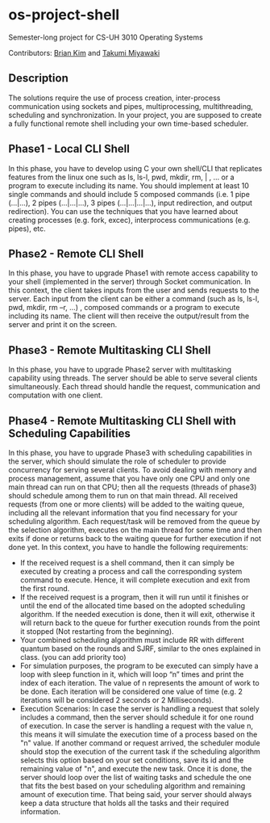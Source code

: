 # os-project-shell
Semester-long project for CS-UH 3010 Operating Systems

Contributors: [Brian Kim](https://github.com/briankim113) and [Takumi Miyawaki](https://github.com/tm2904)

## Description
The solutions require the use of process creation, inter-process communication using sockets and
pipes, multiprocessing, multithreading, scheduling and synchronization. In your project, you are
supposed to create a fully functional remote shell including your own time-based scheduler.

## Phase1 - Local CLI Shell
In this phase, you have to develop using C your own shell/CLI that
replicates features from the linux one such as ls, ls-l, pwd, mkdir, rm, | , … or a program to
execute including its name. You should implement at least 10 single commands and should include
5 composed commands (i.e. 1 pipe (…|…), 2 pipes (…|…|…), 3 pipes (…|…|…|…), input redirection, and output redirection).
You can use the techniques that you have learned about creating processes (e.g. fork, excec),
interprocess communications (e.g. pipes), etc.

## Phase2 - Remote CLI Shell
In this phase, you have to upgrade Phase1 with remote access
capability to your shell (implemented in the server) through Socket communication. In this
context, the client takes inputs from the user and sends requests to the server. Each input
from the client can be either a command (such as ls, ls-l, pwd, mkdir, rm –r, …) , composed
commands or a program to execute including its name. The client will then receive the
output/result from the server and print it on the screen.

## Phase3 - Remote Multitasking CLI Shell
In this phase, you have to upgrade Phase2 server with
multitasking capability using threads. The server should be able to serve several clients
simultaneously. Each thread should handle the request, communication and computation
with one client.

## Phase4 - Remote Multitasking CLI Shell with Scheduling Capabilities
In this phase, you have to upgrade Phase3 with scheduling capabilities
in the server, which should simulate the role of scheduler to provide concurrency for serving
several clients. To avoid dealing with memory and process management, assume that you
have only one CPU and only one main thread can run on that CPU; then all the requests
(threads of phase3) should schedule among them to run on that main thread. All received
requests (from one or more clients) will be added to the waiting queue, including all the
relevant information that you find necessary for your scheduling algorithm. Each request/task
will be removed from the queue by the selection algorithm, executes on the main thread for
some time and then exits if done or returns back to the waiting queue for further execution
if not done yet. In this context, you have to handle the following requirements:
- If the received request is a shell command, then it can simply be executed by creating a
process and call the corresponding system command to execute. Hence, it will complete
execution and exit from the first round.
- If the received request is a program, then it will run until it finishes or until the end of the
allocated time based on the adopted scheduling algorithm. If the needed execution is
done, then it will exit, otherwise it will return back to the queue for further execution
rounds from the point it stopped (Not restarting from the beginning).
- Your combined scheduling algorithm must include RR with different quantum based on
the rounds and SJRF, similar to the ones explained in class. (you can add priority too)
- For simulation purposes, the program to be executed can simply have a loop with sleep
function in it, which will loop “n” times and print the index of each iteration. The value of
n represents the amount of work to be done. Each iteration will be considered one value
of time (e.g. 2 iterations will be considered 2 seconds or 2 Milliseconds).
- Execution Scenarios: In case the server is handling a request that solely includes a
command, then the server should schedule it for one round of execution. In case the
server is handling a request with the value n, this means it will simulate the execution
time of a process based on the "n" value. If another command or request arrived, the
scheduler module should stop the execution of the current task if the scheduling
algorithm selects this option based on your set conditions, save its id and the remaining
value of "n", and execute the new task. Once it is done, the server should loop over the
list of waiting tasks and schedule the one that fits the best based on your scheduling
algorithm and remaining amount of execution time. That being said, your server should
always keep a data structure that holds all the tasks and their required information.
